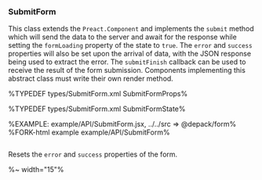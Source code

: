 ### **SubmitForm**

This class extends the `Preact.Component` and implements the `submit` method which will send the data to the server and await for the response while setting the `formLoading` property of the state to `true`. The `error` and `success` properties will also be set upon the arrival of data, with the JSON response being used to extract the error. The `submitFinish` callback can be used to receive the result of the form submission. Components implementing this abstract class must write their own render method.

%TYPEDEF types/SubmitForm.xml SubmitFormProps%

%TYPEDEF types/SubmitForm.xml SubmitFormState%

%EXAMPLE: example/API/SubmitForm.jsx, ../../src => @depack/form%
%FORK-html example example/API/SubmitForm%

```#### reset => void
```

Resets the `error` and `success` properties of the form.


%~ width="15"%